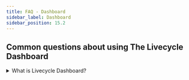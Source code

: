 ```yaml
---
title: FAQ - Dashboard
sidebar_label: Dashboard
sidebar_position: 15.2
---
```


## Common questions about using The Livecycle Dashboard

<details>
  <summary>What is Livecycle Dashboard?</summary>

  The Livecycle Dashboard is a web application that provides a graphical user interface for managing your Livecycle environments. It comes with a ton of features and collaboration tools that make it easy to share your environments with your team and collaborate on them. It has remote terminal access, remore log access, and container inspection capabilities. It also comes with chat and pointing tools that make it easy to collaborate with your team.
</details>



